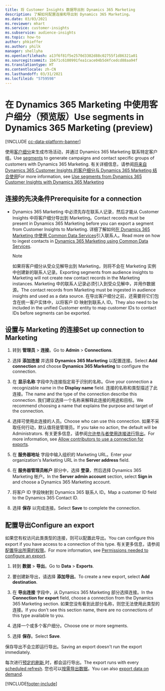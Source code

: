 ```yaml
---
title: 将 Customer Insights 数据导出到 Dynamics 365 Marketing
description: 了解如何配置连接和导出到 Dynamics 365 Marketing。
ms.date: 03/03/2021
ms.reviewer: mhart
ms.service: customer-insights
ms.subservice: audience-insights
ms.topic: how-to
author: phkieffer
ms.author: philk
manager: shellyha
ms.openlocfilehash: a13f6f81f5e2570d3302d88c02755f1d86321a01
ms.sourcegitcommit: 1b671c6100991fea1cace04b5d4fcedcd88aa94f
ms.translationtype: HT
ms.contentlocale: zh-CN
ms.lasthandoff: 03/31/2021
ms.locfileid: "5759598"
---
```

# <a name="use-segments-in-dynamics-365-marketing-preview"></a><span data-ttu-id="b2c18-103">在 Dynamics 365 Marketing 中使用客户细分（预览版）</span><span class="sxs-lookup"><span data-stu-id="b2c18-103">Use segments in Dynamics 365 Marketing (preview)</span></span>

[!INCLUDE [cc-data-platform-banner](../includes/cc-data-platform-banner.md)]

<span data-ttu-id="b2c18-104">使用[客户细分](segments.md)来生成市场活动，并通过 Dynamics 365 Marketing 联系特定客户组。</span><span class="sxs-lookup"><span data-stu-id="b2c18-104">Use [segments](segments.md) to generate campaigns and contact specific groups of customers with Dynamics 365 Marketing.</span></span> <span data-ttu-id="b2c18-105">有关详细信息，请参阅[将来自 Dynamics 365 Customer Insights 的客户细分与 Dynamics 365 Marketing 结合使用](/dynamics365/marketing/customer-insights-segments)</span><span class="sxs-lookup"><span data-stu-id="b2c18-105">For more information, see [Use segments from Dynamics 365 Customer Insights with Dynamics 365 Marketing](/dynamics365/marketing/customer-insights-segments)</span></span>

## <a name="prerequisite-for-a-connection"></a><span data-ttu-id="b2c18-106">连接的先决条件</span><span class="sxs-lookup"><span data-stu-id="b2c18-106">Prerequisite for a connection</span></span>

- <span data-ttu-id="b2c18-107">Dynamics 365 Marketing 中必须先存在联系人记录，然后才能从 Customer Insights 中将客户细分导出到 Marketing。</span><span class="sxs-lookup"><span data-stu-id="b2c18-107">Contact records must be present in Dynamics 365 Marketing before you can export a segment from Customer Insights to Marketing.</span></span> <span data-ttu-id="b2c18-108">详细了解如何[在 Dynamics 365 Marketing 中使用 Common Data Services](connect-power-query.md)引入联系人。</span><span class="sxs-lookup"><span data-stu-id="b2c18-108">Read more on how to ingest contacts in [Dynamics 365 Marketing using Common Data Services](connect-power-query.md).</span></span>

  > [!NOTE]
  > <span data-ttu-id="b2c18-109">如果将客户细分从受众见解导出到 Marketing，则将不会在 Marketing 实例中创建新的联系人记录。</span><span class="sxs-lookup"><span data-stu-id="b2c18-109">Exporting segments from audience insights to Marketing will not create new contact records in the Marketing instances.</span></span> <span data-ttu-id="b2c18-110">Marketing 中的联系人记录必须引入到受众见解中，并用作数据源。</span><span class="sxs-lookup"><span data-stu-id="b2c18-110">The contact records from Marketing must be ingested in audience insights and used as a data source.</span></span> <span data-ttu-id="b2c18-111">在导出客户细分之前，还需要将它们包含在统一客户实体中，以将客户 ID 映射到联系人 ID。</span><span class="sxs-lookup"><span data-stu-id="b2c18-111">They also need to be included in the unified Customer entity to map customer IDs to contact IDs before segments can be exported.</span></span>

## <a name="set-up-connection-to-marketing"></a><span data-ttu-id="b2c18-112">设置与 Marketing 的连接</span><span class="sxs-lookup"><span data-stu-id="b2c18-112">Set up connection to Marketing</span></span>

1. <span data-ttu-id="b2c18-113">转到 **管理员** > **连接**。</span><span class="sxs-lookup"><span data-stu-id="b2c18-113">Go to **Admin** > **Connections**.</span></span>

1. <span data-ttu-id="b2c18-114">选择 **添加连接** 并选择 **Dynamics 365 Marketing** 以配置连接。</span><span class="sxs-lookup"><span data-stu-id="b2c18-114">Select **Add connection** and choose **Dynamics 365 Marketing** to configure the connection.</span></span>

1. <span data-ttu-id="b2c18-115">在 **显示名称** 字段中为连接指定易于识别的名称。</span><span class="sxs-lookup"><span data-stu-id="b2c18-115">Give your connection a recognizable name in the **Display name** field.</span></span> <span data-ttu-id="b2c18-116">连接的名称和类型描述了此连接。</span><span class="sxs-lookup"><span data-stu-id="b2c18-116">The name and the type of the connection describe this connection.</span></span> <span data-ttu-id="b2c18-117">我们建议选择一个名称来解释此连接的用途和目标。</span><span class="sxs-lookup"><span data-stu-id="b2c18-117">We recommend choosing a name that explains the purpose and target of the connection.</span></span>

1. <span data-ttu-id="b2c18-118">选择可使用此连接的人员。</span><span class="sxs-lookup"><span data-stu-id="b2c18-118">Choose who can use this connection.</span></span> <span data-ttu-id="b2c18-119">如果不采取任何行动，默认值将是管理员。</span><span class="sxs-lookup"><span data-stu-id="b2c18-119">If you take no action, the default will be Administrators.</span></span> <span data-ttu-id="b2c18-120">有关更多信息，请参阅[允许参与者使用连接进行导出](connections.md#allow-contributors-to-use-a-connection-for-exports)。</span><span class="sxs-lookup"><span data-stu-id="b2c18-120">For more information, see [Allow contributors to use a connection for exports](connections.md#allow-contributors-to-use-a-connection-for-exports).</span></span>

1. <span data-ttu-id="b2c18-121">在 **服务器地址** 字段中输入组织的 Marketing URL。</span><span class="sxs-lookup"><span data-stu-id="b2c18-121">Enter your organization's Marketing URL in the **Server address** field.</span></span>

1. <span data-ttu-id="b2c18-122">在 **服务器管理员帐户** 部分中，选择 **登录**，然后选择 Dynamics 365 Marketing 帐户。</span><span class="sxs-lookup"><span data-stu-id="b2c18-122">In the **Server admin account** section, select **Sign in** and choose a Dynamics 365 Marketing account.</span></span>

1. <span data-ttu-id="b2c18-123">将客户 ID 字段映射到 Dynamics 365 联系人 ID。</span><span class="sxs-lookup"><span data-stu-id="b2c18-123">Map a customer ID field to the Dynamics 365 Contact ID.</span></span>

1. <span data-ttu-id="b2c18-124">选择 **保存** 以完成连接。</span><span class="sxs-lookup"><span data-stu-id="b2c18-124">Select **Save** to complete the connection.</span></span> 

## <a name="configure-an-export"></a><span data-ttu-id="b2c18-125">配置导出</span><span class="sxs-lookup"><span data-stu-id="b2c18-125">Configure an export</span></span>

<span data-ttu-id="b2c18-126">如果您有权访问此类类型的连接，则可以配置此导出。</span><span class="sxs-lookup"><span data-stu-id="b2c18-126">You can configure this export if you have access to a connection of this type.</span></span> <span data-ttu-id="b2c18-127">有关更多信息，请参阅[配置导出所需的权限](export-destinations.md#set-up-a-new-export)。</span><span class="sxs-lookup"><span data-stu-id="b2c18-127">For more information, see [Permissions needed to configure an export](export-destinations.md#set-up-a-new-export).</span></span>

1. <span data-ttu-id="b2c18-128">转到 **数据** > **导出**。</span><span class="sxs-lookup"><span data-stu-id="b2c18-128">Go to **Data** > **Exports**.</span></span>

1. <span data-ttu-id="b2c18-129">要创建新导出，请选择 **添加导出**。</span><span class="sxs-lookup"><span data-stu-id="b2c18-129">To create a new export, select **Add destination**.</span></span>

1. <span data-ttu-id="b2c18-130">在 **导出连接** 字段中，从 Dynamics 365 Marketing 部分选择连接。</span><span class="sxs-lookup"><span data-stu-id="b2c18-130">In the **Connection for export** field, choose a connection from the Dynamics 365 Marketing section.</span></span> <span data-ttu-id="b2c18-131">如果您没有看到此部分名称，则您无法使用此类型的连接。</span><span class="sxs-lookup"><span data-stu-id="b2c18-131">If you don't see this section name, there are no connections of this type available to you.</span></span>

1. <span data-ttu-id="b2c18-132">选择一个或多个客户细分。</span><span class="sxs-lookup"><span data-stu-id="b2c18-132">Choose one or more segments.</span></span>

1. <span data-ttu-id="b2c18-133">选择 **保存**。</span><span class="sxs-lookup"><span data-stu-id="b2c18-133">Select **Save**.</span></span>

<span data-ttu-id="b2c18-134">保存导出不会立即运行导出。</span><span class="sxs-lookup"><span data-stu-id="b2c18-134">Saving an export doesn't run the export immediately.</span></span>

<span data-ttu-id="b2c18-135">每次进行[预定的刷新 ](system.md#schedule-tab)时，都会运行导出。</span><span class="sxs-lookup"><span data-stu-id="b2c18-135">The export runs with every [scheduled refresh](system.md#schedule-tab).</span></span> <span data-ttu-id="b2c18-136">您也可以[按需导出数据](export-destinations.md#run-exports-on-demand)。</span><span class="sxs-lookup"><span data-stu-id="b2c18-136">You can also [export data on demand](export-destinations.md#run-exports-on-demand).</span></span> 

[!INCLUDE[footer-include](../includes/footer-banner.md)]
